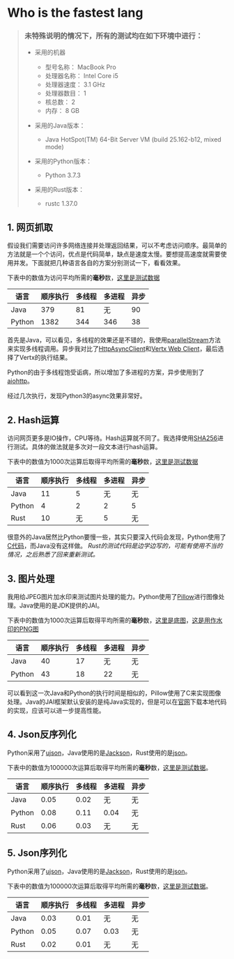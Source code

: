 # Who is the fastest lang
> ### 未特殊说明的情况下，所有的测试均在如下环境中进行：
> + 采用的机器
>   - 型号名称：	MacBook Pro
>   - 处理器名称：	Intel Core i5
>   - 处理器速度：	3.1 GHz
>   - 处理器数目：	1
>   - 核总数：	2
>   - 内存：	8 GB
>
> + 采用的Java版本：
>   - Java HotSpot(TM) 64-Bit Server VM (build 25.162-b12, mixed mode)
> + 采用的Python版本：
>   - Python 3.7.3
> + 采用的Rust版本：
>   - rustc 1.37.0



## 1. 网页抓取

假设我们需要访问许多网络连接并处理返回结果，可以不考虑访问顺序。最简单的方法就是一个个访问，优点是代码简单，缺点是速度太慢。要想提高速度就需要使用并发。下面就把几种语言各自的方案分别测试一下，看看效果。

下表中的数值为访问平均所需的**毫秒**数，[这里是测试数据](https://github.com/sillyemperor/whoisthefastestlang/blob/master/data/links.txt)

| 语言 | 顺序执行 | 多线程 | 多进程 | 异步 |
| --- | --- | --- | ---| --- |
| Java | 379 | 81 | 无 | 90 |
| Python | 1382 | 344 | 346 | 38 |

首先是Java，可以看见，多线程的效果还是不错的，我使用[parallelStream](https://docs.oracle.com/javase/8/docs/api/java/util/Collection.html#parallelStream--)方法来实现多线程调用。异步我对比了[HttpAsyncClient](https://hc.apache.org/httpcomponents-asyncclient-dev/index.html)和[Vertx Web Client](https://vertx.io/docs/vertx-web-client/java/)，最后选择了Vertx的执行结果。

Python的由于多线程饱受诟病，所以增加了多进程的方案，异步使用到了[aiohttp](https://github.com/aio-libs/aiohttp)。

经过几次执行，发现Python3的async效果非常好。

## 2. Hash运算

访问网页更多是IO操作，CPU等待。Hash运算就不同了。我选择使用[SHA256](https://baike.baidu.com/item/sha256)进行测试。具体的做法就是多次对一段文本进行hash运算。

下表中的数值为1000次运算后取得平均所需的**毫秒**数，[这里是测试数据](https://github.com/sillyemperor/whoisthefastestlang/blob/master/data/xyj.txt)

| 语言 | 顺序执行 | 多线程 | 多进程 | 异步 |
| --- | --- | --- | ---| --- |
| Java | 11 | 5 | 无 | 无 |
| Python | 4 | 2 | 2 | 5 |
| Rust | 10 | 无 | 5 | 无 |

很意外的Java居然比Python要慢一些，其实只要深入代码会发现，Python使用了[C代码](https://github.com/python/cpython/blob/master/Modules/clinic/sha256module.c.h)，而Java没有这样做。
*Rust的测试代码是边学边写的，可能有使用不当的情况，之后熟悉了回来重新测试。*

## 3. 图片处理

我用给JPEG图片加水印来测试图片处理的能力。Python使用了[Pillow](https://python-pillow.org/)进行图像处理。Java使用的是JDK提供的JAI。

下表中的数值为1000次运算后取得平均所需的**毫秒**数，[这里是底图](https://github.com/sillyemperor/whoisthefastestlang/blob/master/data/lena512color.jpg)，[这是用作水印的PNG图](https://github.com/sillyemperor/whoisthefastestlang/blob/master/data/stamp.png)

| 语言 | 顺序执行 | 多线程 | 多进程 | 异步 |
| --- | --- | --- | ---| --- |
| Java | 40 | 17 | 无 | 无 |
| Python | 43 | 18 | 22 | 无 |

可以看到这一次Java和Python的执行时间是相似的，Pillow使用了C来实现图像处理。Java的JAI框架默认安装的是纯Java实现的，但是可以在[官网](https://www.oracle.com/technetwork/java/install-jai-imageio-1-0-01-139659.html#PlatformRequirements)下载本地代码的实现，应该可以进一步提高性能。

## 4. Json反序列化

Python采用了[ujson](https://pypi.org/project/ujson/)，Java使用的是[Jackson](https://github.com/FasterXML/jackson-databind)，Rust使用的是[json](https://docs.rs/json/0.12.0/json/)。

下表中的数值为100000次运算后取得平均所需的**毫秒**数，[这里是测试数据](https://github.com/sillyemperor/whoisthefastestlang/blob/master/data/big.json)。

| 语言 | 顺序执行 | 多线程 | 多进程 | 异步 |
| --- | --- | --- | ---| --- |
| Java | 0.05 | 0.02 | 无 | 无 |
| Python | 0.08 | 0.11 | 0.04 | 无 |
| Rust | 0.06 | 0.03 | 无 | 无 |

## 5. Json序列化

Python采用了[ujson](https://pypi.org/project/ujson/)，Java使用的是[Jackson](https://github.com/FasterXML/jackson-databind)，Rust使用的是[json](https://docs.rs/json/0.12.0/json/)。

下表中的数值为100000次运算后取得平均所需的**毫秒**数，[这里是测试数据](https://github.com/sillyemperor/whoisthefastestlang/blob/master/data/big.json)。

| 语言 | 顺序执行 | 多线程 | 多进程 | 异步 |
| --- | --- | --- | ---| --- |
| Java | 0.03 | 0.01 | 无 | 无 |
| Python | 0.05 | 0.07 | 0.03 | 无 |
| Rust | 0.02 | 0.01 | 无 | 无 |



